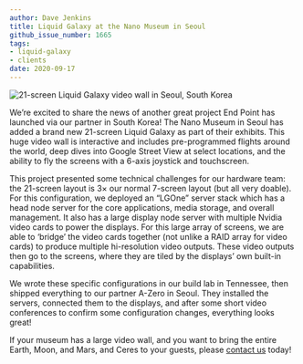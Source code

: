 ```yaml
---
author: Dave Jenkins
title: Liquid Galaxy at the Nano Museum in Seoul
github_issue_number: 1665
tags:
- liquid-galaxy
- clients
date: 2020-09-17
---
```


![21-screen Liquid Galaxy video wall in Seoul, South Korea](/blog/2020/09/liquid-galaxy-nano-museum/image-0.jpg)

We’re excited to share the news of another great project End Point has launched via our partner in South Korea! The Nano Museum in Seoul has added a brand new 21-screen Liquid Galaxy as part of their exhibits. This huge video wall is interactive and includes pre-programmed flights around the world, deep dives into Google Street View at select locations, and the ability to fly the screens with a 6-axis joystick and touchscreen.

This project presented some technical challenges for our hardware team: the 21-screen layout is 3× our normal 7-screen layout (but all very doable). For this configuration, we deployed an “LGOne” server stack which has a head node server for the core applications, media storage, and overall management. It also has a large display node server with multiple Nvidia video cards to power the displays. For this large array of screens, we are able to ‘bridge’ the video cards together (not unlike a RAID array for video cards) to produce multiple hi-resolution video outputs. These video outputs then go to the screens, where they are tiled by the displays’ own built-in capabilities.

We wrote these specific configurations in our build lab in Tennessee, then shipped everything to our partner A-Zero in Seoul. They installed the servers, connected them to the displays, and after some short video conferences to confirm some configuration changes, everything looks great!

If your museum has a large video wall, and you want to bring the entire Earth, Moon, and Mars, and Ceres to your guests, please [contact us](/contact) today!
